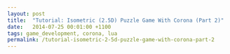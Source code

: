 ```yaml
---
layout: post
title:  "Tutorial: Isometric (2.5D) Puzzle Game With Corona (Part 2)"
date:   2014-07-25 00:01:00 +1100
tags: game_development, corona, lua
permalink: /tutorial-isometric-2-5d-puzzle-game-with-corona-part-2
---
```

